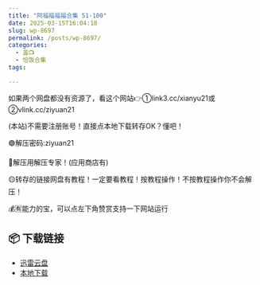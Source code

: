 ```yaml
---
title: "阿福福福福合集 51-100"
date: 2025-03-15T16:04:18
slug: wp-8697
permalink: /posts/wp-8697/
categories:
  - 盖📺
  - 恰饭合集
tags:

---
```


如果两个网盘都没有资源了，看这个网站👉①link3.cc/xianyu21或②vlink.cc/ziyuan21

(本站)不需要注册账号！直接点本地下载转存OK？懂吧！

🟢解压密码:ziyuan21

🔵解压用解压专家！(应用商店有)

🟡转存的链接网盘有教程！一定要看教程！按教程操作！不按教程操作你不会解压！

💰🈶能力的宝，可以点左下角赞赏支持一下网站运行

## 📦 下载链接
- [迅雷云盘](https://blziyuan21.com/pay-download/8697?key=feb71eb8f4&down_id=0)
- [本地下载](https://blziyuan21.com/pay-download/8697?key=feb71eb8f4&down_id=1)

